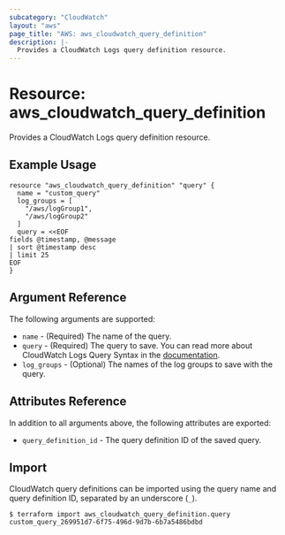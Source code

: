 ```yaml
---
subcategory: "CloudWatch"
layout: "aws"
page_title: "AWS: aws_cloudwatch_query_definition"
description: |-
  Provides a CloudWatch Logs query definition resource.
---
```


# Resource: aws_cloudwatch_query_definition

Provides a CloudWatch Logs query definition resource.

## Example Usage

```hcl
resource "aws_cloudwatch_query_definition" "query" {
  name = "custom_query"
  log_groups = [
    "/aws/logGroup1",
    "/aws/logGroup2"
  ]
  query = <<EOF
fields @timestamp, @message
| sort @timestamp desc
| limit 25
EOF
}
```

## Argument Reference

The following arguments are supported:

* `name` - (Required) The name of the query.
* `query` - (Required) The query to save. You can read more about CloudWatch Logs Query Syntax in the [documentation](https://docs.aws.amazon.com/AmazonCloudWatch/latest/logs/CWL_QuerySyntax.html).
* `log_groups` - (Optional) The names of the log groups to save with the query.

## Attributes Reference

In addition to all arguments above, the following attributes are exported:

* `query_definition_id` - The query definition ID of the saved query.

## Import

CloudWatch query definitions can be imported using the query name and query definition ID,
separated by an underscore (`_`).

```
$ terraform import aws_cloudwatch_query_definition.query custom_query_269951d7-6f75-496d-9d7b-6b7a5486bdbd
```
